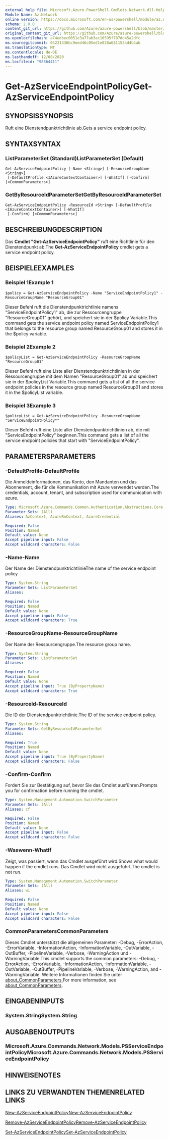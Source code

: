```yaml
---
external help file: Microsoft.Azure.PowerShell.Cmdlets.Network.dll-Help.xml
Module Name: Az.Network
online version: https://docs.microsoft.com/en-us/powershell/module/az.network/get-azserviceendpointpolicy
schema: 2.0.0
content_git_url: https://github.com/Azure/azure-powershell/blob/master/src/Network/Network/help/Get-AzServiceEndpointPolicy.md
original_content_git_url: https://github.com/Azure/azure-powershell/blob/master/src/Network/Network/help/Get-AzServiceEndpointPolicy.md
ms.openlocfilehash: a74edbec0051e3a77ab3ac10595f787dd45a2dfc
ms.sourcegitcommit: 04221336bc9eed46c05ed1e828a6811534d4b4ab
ms.translationtype: MT
ms.contentlocale: de-DE
ms.lasthandoff: 12/08/2020
ms.locfileid: "98364411"
---
```

# <span data-ttu-id="94a99-101">Get-AzServiceEndpointPolicy</span><span class="sxs-lookup"><span data-stu-id="94a99-101">Get-AzServiceEndpointPolicy</span></span>

## <span data-ttu-id="94a99-102">SYNOPSIS</span><span class="sxs-lookup"><span data-stu-id="94a99-102">SYNOPSIS</span></span>
<span data-ttu-id="94a99-103">Ruft eine Dienstendpunktrichtlinie ab.</span><span class="sxs-lookup"><span data-stu-id="94a99-103">Gets a service endpoint policy.</span></span>

## <span data-ttu-id="94a99-104">SYNTAX</span><span class="sxs-lookup"><span data-stu-id="94a99-104">SYNTAX</span></span>

### <span data-ttu-id="94a99-105">ListParameterSet (Standard)</span><span class="sxs-lookup"><span data-stu-id="94a99-105">ListParameterSet (Default)</span></span>
```
Get-AzServiceEndpointPolicy [-Name <String>] [-ResourceGroupName <String>]
 [-DefaultProfile <IAzureContextContainer>] [-WhatIf] [-Confirm] [<CommonParameters>]
```

### <span data-ttu-id="94a99-106">GetByResourceIdParameterSet</span><span class="sxs-lookup"><span data-stu-id="94a99-106">GetByResourceIdParameterSet</span></span>
```
Get-AzServiceEndpointPolicy -ResourceId <String> [-DefaultProfile <IAzureContextContainer>] [-WhatIf]
 [-Confirm] [<CommonParameters>]
```

## <span data-ttu-id="94a99-107">BESCHREIBUNG</span><span class="sxs-lookup"><span data-stu-id="94a99-107">DESCRIPTION</span></span>
<span data-ttu-id="94a99-108">Das **Cmdlet "Get-AzServiceEndpointPolicy"** ruft eine Richtlinie für den Dienstendpunkt ab.</span><span class="sxs-lookup"><span data-stu-id="94a99-108">The **Get-AzServiceEndpointPolicy** cmdlet gets a service endpoint policy.</span></span>

## <span data-ttu-id="94a99-109">BEISPIELE</span><span class="sxs-lookup"><span data-stu-id="94a99-109">EXAMPLES</span></span>

### <span data-ttu-id="94a99-110">Beispiel 1</span><span class="sxs-lookup"><span data-stu-id="94a99-110">Example 1</span></span>
```
$policy = Get-AzServiceEndpointPolicy -Name "ServiceEndpointPolicy1" -ResourceGroupName "ResourceGroup01"
```

<span data-ttu-id="94a99-111">Dieser Befehl ruft die Dienstendpunktrichtlinie namens "ServiceEndpointPolicy1" ab, die zur Ressourcengruppe "ResourceGroup01" gehört, und speichert sie in der $policy Variable.</span><span class="sxs-lookup"><span data-stu-id="94a99-111">This command gets the service endpoint policy named ServiceEndpointPolicy1 that belongs to the resource group named ResourceGroup01 and stores it in the $policy variable.</span></span>

### <span data-ttu-id="94a99-112">Beispiel 2</span><span class="sxs-lookup"><span data-stu-id="94a99-112">Example 2</span></span>
```
$policyList = Get-AzServiceEndpointPolicy -ResourceGroupName "ResourceGroup01"
```

<span data-ttu-id="94a99-113">Dieser Befehl ruft eine Liste aller Dienstendpunktrichtlinien in der Ressourcengruppe mit dem Namen "ResourceGroup01" ab und speichert sie in der $policyList Variable.</span><span class="sxs-lookup"><span data-stu-id="94a99-113">This command gets a list of all the service endpoint policies in the resource group named ResourceGroup01 and stores it in the $policyList variable.</span></span>

### <span data-ttu-id="94a99-114">Beispiel 3</span><span class="sxs-lookup"><span data-stu-id="94a99-114">Example 3</span></span>
```
$policyList = Get-AzServiceEndpointPolicy -ResourceGroupName "ServiceEndpointPolicy*"
```

<span data-ttu-id="94a99-115">Dieser Befehl ruft eine Liste aller Dienstendpunktrichtlinien ab, die mit "ServiceEndpointPolicy" beginnen.</span><span class="sxs-lookup"><span data-stu-id="94a99-115">This command gets a list of all the service endpoint policies that start with "ServiceEndpointPolicy".</span></span>

## <span data-ttu-id="94a99-116">PARAMETERS</span><span class="sxs-lookup"><span data-stu-id="94a99-116">PARAMETERS</span></span>

### <span data-ttu-id="94a99-117">-DefaultProfile</span><span class="sxs-lookup"><span data-stu-id="94a99-117">-DefaultProfile</span></span>
<span data-ttu-id="94a99-118">Die Anmeldeinformationen, das Konto, den Mandanten und das Abonnement, die für die Kommunikation mit Azure verwendet werden.</span><span class="sxs-lookup"><span data-stu-id="94a99-118">The credentials, account, tenant, and subscription used for communication with azure.</span></span>

```yaml
Type: Microsoft.Azure.Commands.Common.Authentication.Abstractions.Core.IAzureContextContainer
Parameter Sets: (All)
Aliases: AzContext, AzureRmContext, AzureCredential

Required: False
Position: Named
Default value: None
Accept pipeline input: False
Accept wildcard characters: False
```

### <span data-ttu-id="94a99-119">-Name</span><span class="sxs-lookup"><span data-stu-id="94a99-119">-Name</span></span>
<span data-ttu-id="94a99-120">Der Name der Dienstendpunktrichtlinie</span><span class="sxs-lookup"><span data-stu-id="94a99-120">The name of the service endpoint policy</span></span>

```yaml
Type: System.String
Parameter Sets: ListParameterSet
Aliases:

Required: False
Position: Named
Default value: None
Accept pipeline input: False
Accept wildcard characters: True
```

### <span data-ttu-id="94a99-121">-ResourceGroupName</span><span class="sxs-lookup"><span data-stu-id="94a99-121">-ResourceGroupName</span></span>
<span data-ttu-id="94a99-122">Der Name der Ressourcengruppe.</span><span class="sxs-lookup"><span data-stu-id="94a99-122">The resource group name.</span></span>

```yaml
Type: System.String
Parameter Sets: ListParameterSet
Aliases:

Required: False
Position: Named
Default value: None
Accept pipeline input: True (ByPropertyName)
Accept wildcard characters: True
```

### <span data-ttu-id="94a99-123">-ResourceId</span><span class="sxs-lookup"><span data-stu-id="94a99-123">-ResourceId</span></span>
<span data-ttu-id="94a99-124">Die ID der Dienstendpunktrichtlinie.</span><span class="sxs-lookup"><span data-stu-id="94a99-124">The ID of the service endpoint policy.</span></span>

```yaml
Type: System.String
Parameter Sets: GetByResourceIdParameterSet
Aliases:

Required: True
Position: Named
Default value: None
Accept pipeline input: True (ByPropertyName)
Accept wildcard characters: False
```

### <span data-ttu-id="94a99-125">-Confirm</span><span class="sxs-lookup"><span data-stu-id="94a99-125">-Confirm</span></span>
<span data-ttu-id="94a99-126">Fordert Sie zur Bestätigung auf, bevor Sie das Cmdlet ausführen.</span><span class="sxs-lookup"><span data-stu-id="94a99-126">Prompts you for confirmation before running the cmdlet.</span></span>

```yaml
Type: System.Management.Automation.SwitchParameter
Parameter Sets: (All)
Aliases: cf

Required: False
Position: Named
Default value: None
Accept pipeline input: False
Accept wildcard characters: False
```

### <span data-ttu-id="94a99-127">-Waswenn</span><span class="sxs-lookup"><span data-stu-id="94a99-127">-WhatIf</span></span>
<span data-ttu-id="94a99-128">Zeigt, was passiert, wenn das Cmdlet ausgeführt wird.</span><span class="sxs-lookup"><span data-stu-id="94a99-128">Shows what would happen if the cmdlet runs.</span></span> <span data-ttu-id="94a99-129">Das Cmdlet wird nicht ausgeführt.</span><span class="sxs-lookup"><span data-stu-id="94a99-129">The cmdlet is not run.</span></span>

```yaml
Type: System.Management.Automation.SwitchParameter
Parameter Sets: (All)
Aliases: wi

Required: False
Position: Named
Default value: None
Accept pipeline input: False
Accept wildcard characters: False
```

### <span data-ttu-id="94a99-130">CommonParameters</span><span class="sxs-lookup"><span data-stu-id="94a99-130">CommonParameters</span></span>
<span data-ttu-id="94a99-131">Dieses Cmdlet unterstützt die allgemeinen Parameter: -Debug, -ErrorAction, -ErrorVariable, -InformationAction, -InformationVariable, -OutVariable, -OutBuffer, -PipelineVariable, -Verbose, -WarningAction und -WarningVariable.</span><span class="sxs-lookup"><span data-stu-id="94a99-131">This cmdlet supports the common parameters: -Debug, -ErrorAction, -ErrorVariable, -InformationAction, -InformationVariable, -OutVariable, -OutBuffer, -PipelineVariable, -Verbose, -WarningAction, and -WarningVariable.</span></span> <span data-ttu-id="94a99-132">Weitere Informationen finden Sie unter [about_CommonParameters.](http://go.microsoft.com/fwlink/?LinkID=113216)</span><span class="sxs-lookup"><span data-stu-id="94a99-132">For more information, see [about_CommonParameters](http://go.microsoft.com/fwlink/?LinkID=113216).</span></span>

## <span data-ttu-id="94a99-133">EINGABEN</span><span class="sxs-lookup"><span data-stu-id="94a99-133">INPUTS</span></span>

### <span data-ttu-id="94a99-134">System.String</span><span class="sxs-lookup"><span data-stu-id="94a99-134">System.String</span></span>

## <span data-ttu-id="94a99-135">AUSGABEN</span><span class="sxs-lookup"><span data-stu-id="94a99-135">OUTPUTS</span></span>

### <span data-ttu-id="94a99-136">Microsoft.Azure.Commands.Network.Models.PSServiceEndpointPolicy</span><span class="sxs-lookup"><span data-stu-id="94a99-136">Microsoft.Azure.Commands.Network.Models.PSServiceEndpointPolicy</span></span>

## <span data-ttu-id="94a99-137">HINWEISE</span><span class="sxs-lookup"><span data-stu-id="94a99-137">NOTES</span></span>

## <span data-ttu-id="94a99-138">LINKS ZU VERWANDTEN THEMEN</span><span class="sxs-lookup"><span data-stu-id="94a99-138">RELATED LINKS</span></span>

[<span data-ttu-id="94a99-139">New-AzServiceEndpointPolicy</span><span class="sxs-lookup"><span data-stu-id="94a99-139">New-AzServiceEndpointPolicy</span></span>](./New-AzServiceEndpointPolicy.md)

[<span data-ttu-id="94a99-140">Remove-AzServiceEndpointPolicy</span><span class="sxs-lookup"><span data-stu-id="94a99-140">Remove-AzServiceEndpointPolicy</span></span>](./Remove-AzServiceEndpointPolicy.md)

[<span data-ttu-id="94a99-141">Set-AzServiceEndpointPolicy</span><span class="sxs-lookup"><span data-stu-id="94a99-141">Set-AzServiceEndpointPolicy</span></span>](./Set-AzServiceEndpointPolicy.md)
